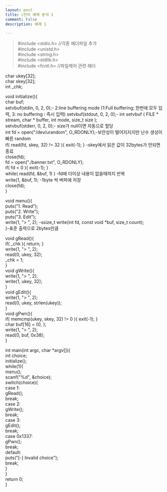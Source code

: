 ```yaml
---
layout: post
title: c언어 예제 분석 1
comment: False
description: 예제 1

---
```




>#include <stdio.h> //각종 헤더파일 추가  
#include <unistd.h>  
#include <string.h>  
#include <stdlib.h>  
#include <fcntl.h>  //파일제어 관련 헤더  

char ukey[32];  
char skey[32];  
int _chk;  

void initialize(){  
	char buf;  
	setvbuf(stdin, 0, 2, 0);- 2:line buffering mode (1:Full buffering: 한번에 모두 입력, 3: no buffering : 즉시 입력)
	setvbuf(stdout, 0, 2, 0);- int setvbuf ( FILE * stream, char * buffer, int mode, size_t size );  
	setvbuf(stderr, 0, 2, 0);- size가 null이면 자동으로 할당  
	int fd = open("/dev/urandom", O_RDONLY);-보안성이 떨어지지지만 난수 생성이 빠른 random  
	if( read(fd, skey, 32) != 32 ){ exit(-1); } -skey에서 읽은 값이 32bytes가 안되면 종료  
	close(fd);  
	fd = open("./banner.txt", O_RDONLY);  
	if( fd < 0 ){ exit(-1); }  
	while( read(fd, &buf, 1) ) -fd에 더이상 내용이 없을때까지 반복  
		write(1, &buf, 1); -1byte 씩 버퍼에 저장  
	close(fd);  
}  
  
void menu(){  
	puts("1. Read");  
	puts("2. Write");  
	puts("3. Edit");  
	write(1, "> ", 2); -ssize_t write(int fd, const void *buf, size_t count);  
}-표준 출력으로 2bytes만큼  
  
void gRead(){  
	if( _chk ){ return; }  
	write(1, "> ", 2);  
	read(0, ukey, 32);  
	_chk = 1;  
}  
void gWrite(){  
	write(1, "> ", 2);  
	write(1, ukey, 32);  
}  
void gEdit(){  
	write(1, "> ", 2);  
	read(0, ukey, strlen(ukey));  
}  
void gPwn(){  
	if( memcmp(ukey, skey, 32) != 0 ){ exit(-1); }  
	char buf[16] = {0, };  
	write(1, "> ", 2);  
	read(0, buf, 0x38);  
}  
  
int main(int argc, char *argv[]){  
	int choice;  
	initialize();  
	while(1){  
		menu();  
		scanf("%d", &choice);  
		switch(choice){  
			case 1:  
				gRead();  
				break;  
			case 2:  
				gWrite();  
				break;  
			case 3:  
				gEdit();  
				break;  
			case 0x1337:  
				gPwn();  
				break;  
			default:  
				puts("[-] Invalid choice");  
				break;  
		}  
	}  
	return 0;  
}  
